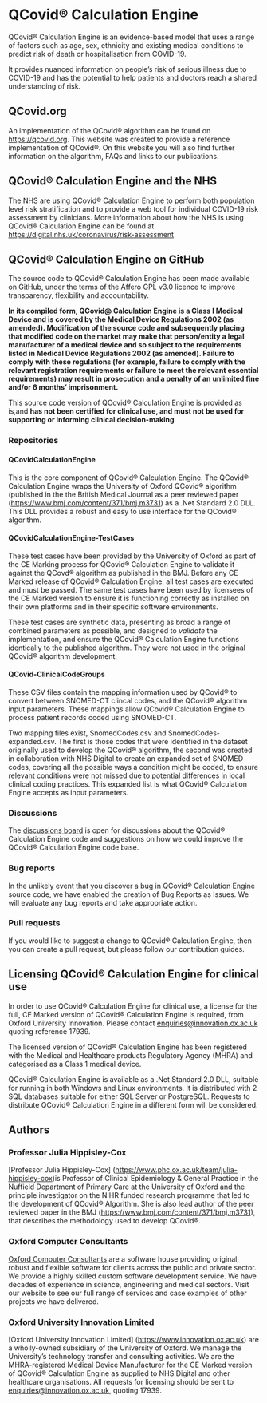 # QCovid® Calculation Engine

QCovid® Calculation Engine is an evidence-based model that uses a range of factors such as age, sex, ethnicity and existing medical conditions to predict risk of death or hospitalisation from COVID-19.

It provides nuanced information on people’s risk of serious illness due to COVID-19 and has the potential to help patients and doctors reach a shared understanding of risk.

## QCovid.org
An implementation of the QCovid® algorithm can be found on https://qcovid.org. This website was created to provide a reference implementation of QCovid®. On this website you will also find further information on the algorithm, FAQs and links to our publications.

## QCovid® Calculation Engine and the NHS
The NHS are using QCovid® Calculation Engine to perform both population level risk stratification and to provide a web tool for individual COVID-19 risk assessment by clinicians. More information about how the NHS is using QCovid® Calculation Engine can be found at https://digital.nhs.uk/coronavirus/risk-assessment

## QCovid® Calculation Engine on GitHub
The source code to QCovid® Calculation Engine has been made available on GitHub, under the terms of the Affero GPL v3.0 licence to improve transparency, flexibility and accountability. 

**In its compiled form, QCovid@ Calculation Engine is a Class I Medical Device and is covered by the Medical Device Regulations 2002 (as amended). Modification of the source code and subsequently placing that modified code on the market may make that person/entity a legal manufacturer of a medical device and so subject to the requirements listed in Medical Device Regulations 2002 (as amended). Failure to comply with these regulations (for example, failure to comply with the relevant registration requirements or failure to meet the relevant essential requirements) may result in prosecution and a penalty of an unlimited fine and/or 6 months’ imprisonment.** 

This source code version of QCovid® Calculation Engine is provided as is,and **has not been certified for clinical use, and must not be used for supporting or informing clinical decision-making**.


### Repositories

#### QCovidCalculationEngine
This is the core component of QCovid® Calculation Engine. The QCovid® Calculation Engine wraps the University of Oxford QCovid® algorithm (published in the the British Medical Journal as a peer reviewed paper (https://www.bmj.com/content/371/bmj.m3731) as a .Net Standard 2.0 DLL. This DLL provides a robust and easy to use interface for the QCovid® algorithm.

#### QCovidCalculationEngine-TestCases
These test cases have been provided by the University of Oxford as part of the CE Marking process for QCovid® Calculation Engine to validate it against the QCovd® algorithm as published in the BMJ. Before any CE Marked release of QCovid® Calculation Engine, all test cases are executed and must be passed. The same test cases have been used by licensees of the CE Marked version to ensure it is functioning correctly as installed on their own platforms and in their specific software environments.

These test cases are synthetic data, presenting as broad a range of combined parameters as possible, and designed to _validate_ the implementation, and ensure the QCovid® Calculation Engine functions identically to the published algorithm. They were not used in the original QCovid® algorithm development.

#### QCovid-ClinicalCodeGroups
These CSV files contain the mapping information used by QCovid® to convert between SNOMED-CT clincal codes, and the QCovid® algorithm input parameters. These mappings allow QCovid® Calculation Engine to process patient records coded using SNOMED-CT. 

Two mapping files exist, SnomedCodes.csv and SnomedCodes-expanded.csv. The first is those codes that were identified in the dataset originally used to develop the QCovid® algorithm, the second was created in collaboration with NHS Digital to create an expanded set of SNOMED codes, covering all the possible ways a condition might be coded, to ensure relevant conditions were not missed due to potential differences in local clinical coding practices. This expanded list is what QCovid® Calculation Engine accepts as input parameters.  

### Discussions
The [discussions board](https://github.com/QCovid/QCovid/discussions) is open for discussions about the QCovid® Calculation Engine code and suggestions on how we could improve the QCovid® Calculation Engine code base.

### Bug reports
In the unlikely event that you discover a bug in QCovid® Calculation Engine source code, we have enabled the creation of Bug Reports as Issues. 
We will evaluate any bug reports and take appropriate action.

### Pull requests
If you would like to suggest a change to QCovid® Calculation Engine, then you can create a pull request, but please follow our contribution guides.

## Licensing QCovid® Calculation Engine for clinical use
In order to use QCovid® Calculation Engine for clinical use, a license for the full, CE Marked version of QCovid® Calculation Engine is required, from Oxford University Innovation. Please contact enquiries@innovation.ox.ac.uk quoting reference 17939.

The licensed version of QCovid® Calculation Engine has been registered with the Medical and Healthcare products Regulatory Agency (MHRA) and categorised as a Class 1 medical device.

QCovid® Calculation Engine is available as a .Net Standard 2.0 DLL, suitable for running in both Windows and Linux environments. It is distributed with 2 SQL databases suitable for either SQL Server or PostgreSQL. Requests to distribute QCovid® Calculation Engine in a different form will be considered.

## Authors
### Professor Julia Hippisley-Cox
[Professor Julia Hippisley-Cox] (https://www.phc.ox.ac.uk/team/julia-hippisley-cox)is Professor of Clinical Epidemiology & General Practice in the Nuffield Department of Primary Care at the University of Oxford and the principle investigator on the NIHR funded research programme that led to the development of QCovid® Algorithm. She is also lead author of the peer reviewed paper in the BMJ (https://www.bmj.com/content/371/bmj.m3731), that describes the methodology used to develop QCovid®.

### Oxford Computer Consultants
[Oxford Computer Consultants](https://www.oxfordcc.co.uk/) are a software house providing original, robust and flexible software for clients across the public and private sector. We provide a highly skilled custom software development service. We have decades of experience in science, engineering and medical sectors. Visit our website to see our full range of services and case examples of other projects we have delivered.

### Oxford University Innovation Limited
[Oxford University Innovation Limited] (https://www.innovation.ox.ac.uk) are a wholly-owned subsidiary of the University of Oxford. We manage the University’s technology transfer and consulting activities. We are the MHRA-registered Medical Device Manufacturer for the CE Marked version of QCovid® Calculation Engine as supplied to NHS Digital and other healthcare organisations. All requests for licensing should be sent to enquiries@innovation.ox.ac.uk, quoting 17939.

